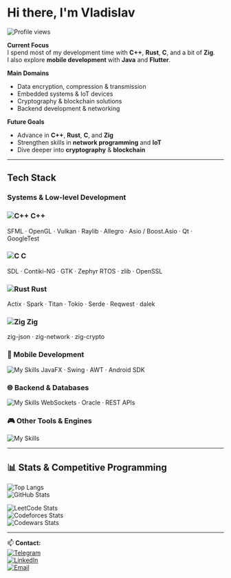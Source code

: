 # Hi there, I'm Vladislav  
![Profile views](https://komarev.com/ghpvc/?username=Andezion&label=Profile%20views&color=0e75b6&style=flat)

**Current Focus**  
I spend most of my development time with **C++**, **Rust**, **C**, and a bit of **Zig**.  
I also explore **mobile development** with **Java** and **Flutter**.

**Main Domains**  
- Data encryption, compression & transmission  
- Embedded systems & IoT devices  
- Cryptography & blockchain solutions  
- Backend development & networking  

**Future Goals**  
- Advance in **C++**, **Rust**, **C**, and **Zig**  
- Strengthen skills in **network programming** and **IoT**  
- Dive deeper into **cryptography** & **blockchain**  

---

## Tech Stack

### Systems & Low-level Development  

### ![C++](https://skillicons.dev/icons?i=cpp) C++
SFML · OpenGL · Vulkan · Raylib · Allegro · Asio / Boost.Asio · Qt · GoogleTest

### ![C](https://skillicons.dev/icons?i=c) C
SDL · Contiki-NG · GTK · Zephyr RTOS · zlib · OpenSSL

### ![Rust](https://skillicons.dev/icons?i=rust) Rust
Actix · Spark · Titan · Tokio · Serde · Reqwest · dalek

### ![Zig](https://skillicons.dev/icons?i=zig) Zig
zig-json · zig-network · zig-crypto


### 📱 Mobile Development  
![My Skills](https://skillicons.dev/icons?i=java,dart,flutter,androidstudio)
JavaFX · Swing · AWT · Android SDK

### 🌐 Backend & Databases  
![My Skills](https://skillicons.dev/icons?i=spring,docker,mysql,postgresql) 
WebSockets · Oracle · REST APIs

### 🎮 Other Tools & Engines  
![My Skills](https://skillicons.dev/icons?i=godot,unreal,blender)

---

## 📊 Stats & Competitive Programming

![Top Langs](https://github-readme-stats.vercel.app/api/top-langs/?username=Andezion&layout=compact&theme=dark)  
![GitHub Stats](https://github-readme-stats.vercel.app/api?username=Andezion&show_icons=true&theme=dark)

![LeetCode Stats](https://leetcard.jacoblin.cool/Andezion?ext=activity&theme=dark)  
![Codeforces Stats](https://codeforces-readme-stats.vercel.app/api/card?username=Andezion&theme=dark)  
![Codewars Stats](https://github.r2v.ch/codewars?user=Andezion&stroke=%23BB432C)

---

📫 **Contact:**  
[![Telegram](https://img.shields.io/badge/Telegram-26A5E4?style=flat&logo=telegram&logoColor=white)](#)  
[![LinkedIn](https://img.shields.io/badge/LinkedIn-0e76a8?style=flat&logo=linkedin&logoColor=white)](#)  
[![Email](https://img.shields.io/badge/Email-D14836?style=flat&logo=gmail&logoColor=white)](#)

